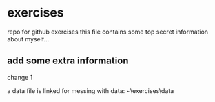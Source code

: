 # exercises
repo for github exercises
this file contains some top secret information about myself...

## add some extra information

change 1

a data file is linked for messing with data: ~\exercises\data